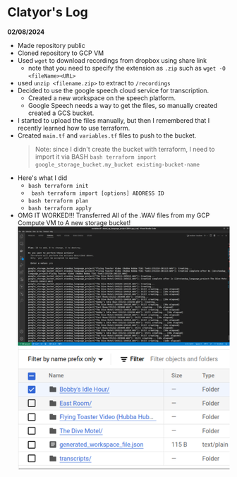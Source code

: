 # Clatyor's Log
**02/08/2024**
- Made repository public
- Cloned repository to GCP VM
- Used `wget` to download recordings from dropbox using share link
    - note that you need to specify the extension as `.zip` such as `wget -O <fileName><URL>`
- used `unzip <filename.zip>` to extract to `/recordings`
- Decided to use the google speech cloud service for transcription.
    - Created a new workspace on the speech platform.
    - Google Speech needs a way to get the files, so manually created created a GCS bucket.
- I started to upload the files manually, but then I remembered that I recently learned how to use terraform.
- Created `main.tf` and `variables.tf` files to push to the bucket.
    > Note: since I didn't create the bucket with terraform, I need to import it via BASH
    ```bash terraform import google_storage_bucket.my_bucket existing-bucket-name```
- Here's what I did
    - ```bash terraform init```
    - ``` bash terraform import [options] ADDRESS ID```
    - ```bash terraform plan```
    - ```bash terraform apply```
- OMG IT WORKED!!!  Transferred All of the .WAV files from my GCP Compute VM to A new storage bucket!
![alt text](pictures/terraform.png)
![alt text](pictures/gcs_bucket.png)